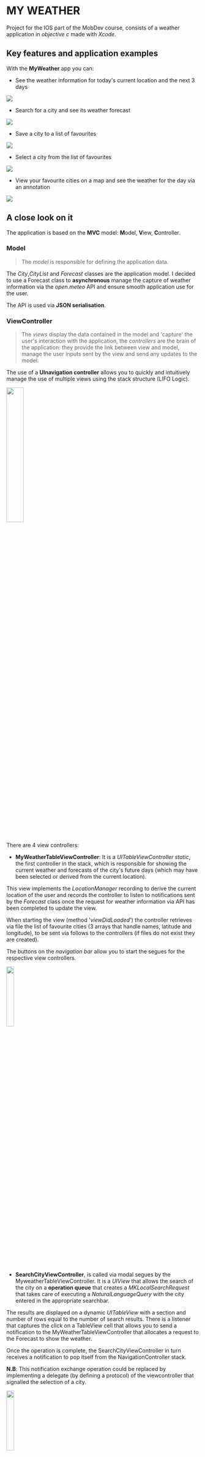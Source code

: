 # MY WEATHER
Project for the IOS part of the MobDev course, consists of a weather application in *objective c* made with *Xcode*.

## Key features and application examples

With the **MyWeather** app you can:

- See the weather information for today's current location and the next 3 days <br />

![]( https://github.com/GRicciardi00/MobDev-Giuseppe-Ricciardi-IOS/blob/main/gif%20main%20scene.gif)

- Search for a city and see its weather forecast <br />

![]( https://github.com/GRicciardi00/MobDev-Giuseppe-Ricciardi-IOS/blob/main/gif%20search%20city.gif)

- Save a city to a list of favourites <br />

![]( https://github.com/GRicciardi00/MobDev-Giuseppe-Ricciardi-IOS/blob/main/gif%20add%20favourite.gif)

- Select a city from the list of favourites <br />

![]( https://github.com/GRicciardi00/MobDev-Giuseppe-Ricciardi-IOS/blob/main/gif%20fav%20list.gif)

- View your favourite cities on a map and see the weather for the day via an annotation <br />

![]( https://github.com/GRicciardi00/MobDev-Giuseppe-Ricciardi-IOS/blob/main/gif%20map%20view%20.gif)

## A close look on it

The application is based on the **MVC** model: **M**odel, **V**iew, **C**ontroller.

### Model

>The *model* is responsible for defining the application data. <br />

The *City*,*CityList* and *Forecast* classes are the application model. I decided to use a Forecast class to **asynchronous** manage the capture of weather information via the *open.meteo* API and ensure smooth application use for the user. <br />

The API is used via **JSON serialisation**.

### ViewController

> The *views* display the data contained in the model and 'capture' the user's interaction with the application, the *controllers* are the brain of the application: they provide the link between view and model, manage the user inputs sent by the view and send any updates to the model. <br />

The use of a **UInavigation controller** allows you to quickly and intuitively manage the use of multiple views using the stack structure (LIFO Logic). <br />

<img src=https://github.com/GRicciardi00/MobDev-Giuseppe-Ricciardi-IOS/blob/main/Screenshots/Storyboard.png width="30%" height="30%">

There are 4 view controllers:

- **MyWeatherTableViewController**: It is a *UITableViewController static*, the first controller in the stack, which is responsible for showing the current weather and forecasts of the city's future days (which may have been selected or derived from the current location).<br />

This view implements the *LocationManager* recording to derive the current location of the user and records the controller to listen to notifications sent by the *Forecast* class once the request for weather information via API has been completed to update the view. <br />

When starting the view (method '*viewDidLoaded*') the controller retrieves via file the list of favourite cities (3 arrays that handle names, latitude and longitude), to be sent via follows to the controllers (if files do not exist they are created).<br />

The buttons on the *navigation bar* allow you to start the segues for the respective view controllers. <br />
 
 <img src=https://github.com/GRicciardi00/MobDev-Giuseppe-Ricciardi-IOS/blob/main/Screenshots/mainVC.png width="20%" height="20%">
 
 - **SearchCityViewController**, is called via modal segues by the MyweatherTableViewController. It is a *UIView* that allows the search of the city on a **operation queue** that creates a *MKLocalSearchRequest* that takes care of executing a *NaturalLanguageQuery* with the city entered in the appropriate searchbar.<br />

The results are displayed on a dynamic *UITableView* with a section and number of rows equal to the number of search results. There is a listener that captures the click on a TableView cell that allows you to send a notification to the MyWeatherTableViewController that allocates a request to the Forecast to show the weather. <br />

Once the operation is complete, the SearchCityViewController in turn receives a notification to pop itself from the NavigationController stack. <br />

**N.B**: This notification exchange operation could be replaced by implementing a delegate (by defining a protocol) of the viewcontroller that signalled the selection of a city.
 
 <img src=https://github.com/GRicciardi00/MobDev-Giuseppe-Ricciardi-IOS/blob/main/Screenshots/FavCitiesVC.png width="20%" height="20%">
 
 - **FavouritesCitiesTableViewController**: It is the View Controller that shows the user the list of favourite cities, it is a dynamic *TableView* with a section and number of rows equal to the number of cities in the arrays sent by MyWeatherTableViewController during the following.<br />

When a user selects a table view cell, the same procedure explained above is applied to notify MyWeatherTableViewController to initialise the Forecast object and make the transition to show the view.

<br />

 <img src=https://github.com/GRicciardi00/MobDev-Giuseppe-Ricciardi-IOS/blob/main/Screenshots/SearchVC.png width="20%" height="20%">
 
 - **FavouritesMapViewController**: Used to show the map to the user with annotations placed in cities saved in favourites. This is a *UIViewController* with a *MapView* inside. <br />

To create annotations, the ViewController receives the arrays of favourite cities saved in files and draws an annotation for each pair of coordinates of the favourite city. <br />

There is a Listener on the touch of an annotation that proceeds with the generation of a current day weather request in the selected city and shows it to the user. <br />

<img src=https://github.com/GRicciardi00/MobDev-Giuseppe-Ricciardi-IOS/blob/main/Screenshots/mapVC.png width="20%" height="20%">
